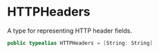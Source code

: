 # HTTPHeaders

A type for representing HTTP header fields.

``` swift
public typealias HTTPHeaders = [String: String]
```
